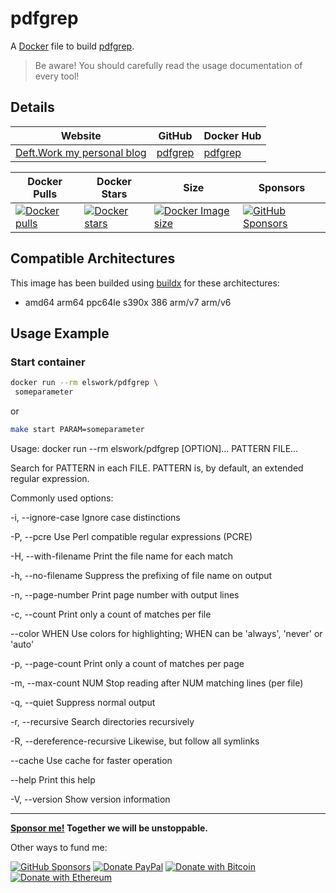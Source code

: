 # pdfgrep

A [Docker](http://docker.com) file to build [pdfgrep](https://pdfgrep.org/).

> Be aware! You should carefully read the usage documentation of every tool!

## Details

| Website | GitHub | Docker Hub |
| --- | --- | --- |
| [Deft.Work my personal blog](https://deft.work) | [pdfgrep](https://github.com/elswork/pdfgrep) | [pdfgrep](https://hub.docker.com/r/elswork/pdfgrep) |

| Docker Pulls | Docker Stars | Size | Sponsors |
| --- | --- | --- | --- |
| [![Docker pulls](https://img.shields.io/docker/pulls/elswork/pdfgrep.svg)](https://hub.docker.com/r/elswork/pdfgrep "pdfgrep on Docker Hub") | [![Docker stars](https://img.shields.io/docker/stars/elswork/pdfgrep.svg)](https://hub.docker.com/r/elswork/pdfgrep "pdfgrep on Docker Hub") | [![Docker Image size](https://img.shields.io/docker/image-size/elswork/pdfgrep)](https://hub.docker.com/r/elswork/pdfgrep "pdfgrep on Docker Hub") | [![GitHub Sponsors](https://img.shields.io/github/sponsors/elswork)](https://github.com/sponsors/elswork "Sponsor me!") |

## Compatible Architectures

This image has been builded using [buildx](https://docs.docker.com/buildx/working-with-buildx/) for these architectures:

- amd64 arm64 ppc64le s390x 386 arm/v7 arm/v6

## Usage Example

### Start container

```bash
docker run --rm elswork/pdfgrep \
 someparameter
```

or

```bash
make start PARAM=someparameter
```

Usage: docker run --rm elswork/pdfgrep [OPTION]... PATTERN FILE...

Search for PATTERN in each FILE.
PATTERN is, by default, an extended regular expression.

Commonly used options:

 -i, --ignore-case              Ignore case distinctions

 -P, --pcre                     Use Perl compatible regular expressions (PCRE)

 -H, --with-filename            Print the file name for each match

 -h, --no-filename              Suppress the prefixing of file name on output

 -n, --page-number              Print page number with output lines

 -c, --count                    Print only a count of matches per file

 --color WHEN               Use colors for highlighting;
                                WHEN can be 'always', 'never' or 'auto'

 -p, --page-count               Print only a count of matches per page

 -m, --max-count NUM            Stop reading after NUM matching lines (per file)

 -q, --quiet                    Suppress normal output

 -r, --recursive                Search directories recursively

 -R, --dereference-recursive    Likewise, but follow all symlinks

 --cache                    Use cache for faster operation

 --help                     Print this help

 -V, --version                  Show version information

---
**[Sponsor me!](https://github.com/sponsors/elswork) Together we will be unstoppable.**

Other ways to fund me:

[![GitHub Sponsors](https://img.shields.io/github/sponsors/elswork)](https://github.com/sponsors/elswork) [![Donate PayPal](https://img.shields.io/badge/Donate-PayPal-green.svg)](https://www.paypal.com/donate/?business=LFKA5YRJAFYR6&no_recurring=0&item_name=Open+Source+Donation&currency_code=EUR) [![Donate with Bitcoin](https://en.cryptobadges.io/badge/micro/18yfsHW2ma4SiY685wh4h7a1aTCqkq2AEc)](https://en.cryptobadges.io/donate/18yfsHW2ma4SiY685wh4h7a1aTCqkq2AEc) [![Donate with Ethereum](https://en.cryptobadges.io/badge/micro/0x186b91982CbB6450Af5Ab6F32edf074dFCE8771c)](https://en.cryptobadges.io/donate/0x186b91982CbB6450Af5Ab6F32edf074dFCE8771c)